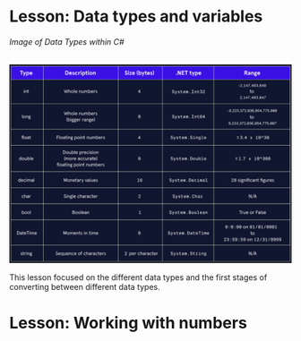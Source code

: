 # Lesson: Data types and variables

###### Image of Data Types within C#
![alt text](data_types.png)

This lesson focused on the different data types and the first stages of converting between different data types.

# Lesson: Working with numbers

